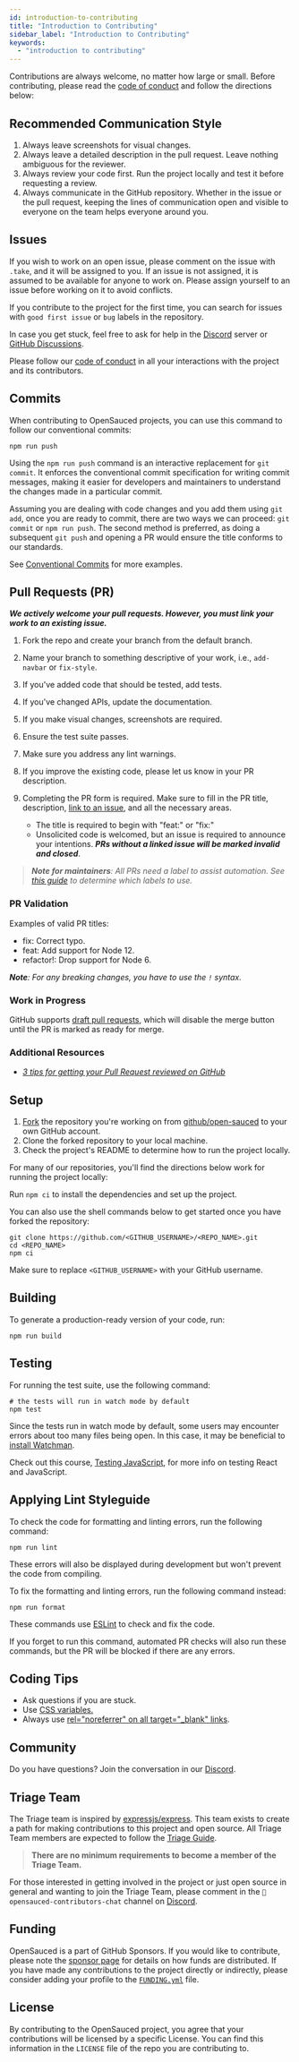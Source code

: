 ```yaml
---
id: introduction-to-contributing
title: "Introduction to Contributing"
sidebar_label: "Introduction to Contributing"
keywords:
  - "introduction to contributing"
---
```


Contributions are always welcome, no matter how large or small. Before contributing,
please read the [code of conduct](./code-of-conduct.md) and follow the directions below:

## Recommended Communication Style

1. Always leave screenshots for visual changes.
2. Always leave a detailed description in the pull request. Leave nothing ambiguous for the reviewer.
3. Always review your code first. Run the project locally and test it before requesting a review.
4. Always communicate in the GitHub repository. Whether in the issue or the pull request, keeping the lines of communication open and visible to everyone on the team helps everyone around you.

## Issues

If you wish to work on an open issue, please comment on the issue with `.take`, and it will be assigned to you. If an issue is not assigned, it is assumed to be available for anyone to work on. Please assign yourself to an issue before working on it to avoid conflicts.

If you contribute to the project for the first time, you can search for issues with `good first issue` or `bug` labels in the repository.

In case you get stuck, feel free to ask for help in the [Discord](https://discord.gg/U2peSNf23P) server or [GitHub Discussions](https://github.com/orgs/open-sauced/discussions).

Please follow our [code of conduct](./code-of-conduct.md) in all your interactions with the project and its contributors.

## Commits

When contributing to OpenSauced projects, you can use this command to follow our conventional commits:

```shell
npm run push
```

Using the `npm run push` command is an interactive replacement for `git commit`. It enforces the conventional commit specification for writing commit messages, making it easier for developers and maintainers to understand the changes made in a particular commit.

Assuming you are dealing with code changes and you add them using `git add`, once you are ready to commit, there are two ways we can proceed: `git commit` or `npm run push`. The second method is preferred, as doing a subsequent `git push` and opening a PR would ensure the title conforms to our standards.

See [Conventional Commits](https://www.conventionalcommits.org/en/v1.0.0/) for more examples.

## Pull Requests (PR)

**_We actively welcome your pull requests. However, you must link your work to an existing issue._**

1. Fork the repo and create your branch from the default branch.
2. Name your branch to something descriptive of your work, i.e., `add-navbar` or `fix-style`.
3. If you've added code that should be tested, add tests.
4. If you've changed APIs, update the documentation.
5. If you make visual changes, screenshots are required.
6. Ensure the test suite passes.
7. Make sure you address any lint warnings.
8. If you improve the existing code, please let us know in your PR description.
9. Completing the PR form is required. Make sure to fill in the PR title, description, [link to an issue](https://help.github.com/en/github/writing-on-github/autolinked-references-and-urls), and all the necessary areas.

   - The title is required to begin with "feat:" or "fix:"
   - Unsolicited code is welcomed, but an issue is required to announce your intentions. **_PRs without a linked issue will be marked invalid and closed_**.

> _**Note for maintainers**: All PRs need a label to assist automation. See [this guide](./triage-guide.md#adding-issue-and-pr-labels) to determine which labels to use._

### PR Validation

Examples of valid PR titles:

- fix: Correct typo.
- feat: Add support for Node 12.
- refactor!: Drop support for Node 6.

_**Note**: For any breaking changes, you have to use the `!` syntax._

### Work in Progress

GitHub supports [draft pull requests](https://github.blog/2019-02-14-introducing-draft-pull-requests/), which will disable the merge button until the PR is marked as ready for merge.

### Additional Resources

- _[3 tips for getting your Pull Request reviewed on GitHub](https://youtu.be/cuMeC-eZJJ4)_

## Setup

1. [Fork](https://docs.github.com/en/get-started/quickstart/fork-a-repo) the repository you're working on from [github/open-sauced](https://github.com/open-sauced) to your own GitHub account.
2. Clone the forked repository to your local machine.
3. Check the project's README to determine how to run the project locally.

For many of our repositories, you'll find the directions below work for running the project locally:

Run `npm ci` to install the dependencies and set up the project.

You can also use the shell commands below to get started once you have forked the repository:

```shell
git clone https://github.com/<GITHUB_USERNAME>/<REPO_NAME>.git
cd <REPO_NAME>
npm ci
```

Make sure to replace `<GITHUB_USERNAME>` with your GitHub username.

## Building

To generate a production-ready version of your code, run:

```shell
npm run build
```

## Testing

For running the test suite, use the following command:

```shell
# the tests will run in watch mode by default
npm test
```

Since the tests run in watch mode by default, some users may encounter errors about too many files being open. In this case, it may be beneficial to [install Watchman](https://facebook.github.io/watchman/docs/install.html).

Check out this course, [Testing JavaScript](https://testingjavascript.com/), for more info on testing React and JavaScript.

## Applying Lint Styleguide

To check the code for formatting and linting errors, run the following command:

```shell
npm run lint
```

These errors will also be displayed during development but won't prevent the code from compiling.

To fix the formatting and linting errors, run the following command instead:

```shell
npm run format
```

These commands use [ESLint](https://eslint.org/) to check and fix the code.

If you forget to run this command, automated PR checks will also run these commands, but the PR will be blocked if there are any errors.

## Coding Tips

- Ask questions if you are stuck.
- Use [CSS variables.](https://developer.mozilla.org/en-US/docs/Web/CSS/Using_CSS_custom_properties)
- Always use [rel="noreferrer" on all target="\_blank" links](https://web.dev/external-anchors-use-rel-noopener/).

## Community

Do you have questions? Join the conversation in our [Discord](https://discord.gg/U2peSNf23P).

## Triage Team

The Triage team is inspired by [expressjs/express](https://github.com/expressjs/express/blob/HEAD/Triager-Guide.md). This team exists to create a path for making contributions to this project and open source. All Triage Team members are expected to follow the [Triage Guide](./triage-guide.md).

> **There are no minimum requirements to become a member of the Triage Team.**

For those interested in getting involved in the project or just open source in general and wanting to join the Triage Team, please comment in the `🍕opensauced-contributors-chat` channel on [Discord](https://discord.gg/U2peSNf23P).

## Funding

OpenSauced is a part of GitHub Sponsors. If you would like to contribute, please note the [sponsor page](https://github.com/sponsors/open-sauced) for details on how funds are distributed. If you have made any contributions to the project directly or indirectly, please consider adding your profile to the [`FUNDING.yml`](https://github.com/open-sauced/.github/blob/main/FUNDING.yml) file.

## License

By contributing to the OpenSauced project, you agree that your contributions will be licensed
by a specific License. You can find this information in the `LICENSE` file of the repo you are contributing to.
